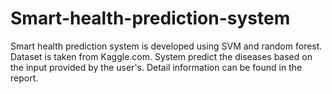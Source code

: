 # Smart-health-prediction-system
Smart health prediction system is developed using SVM and random forest.  Dataset is taken from Kaggle.com. System predict the diseases based on the input provided by the user's. Detail information can be found in the report.
